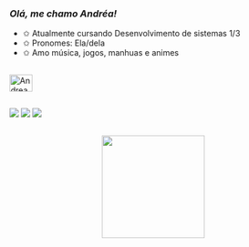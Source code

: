 ### *Olá, me chamo Andréa!*

-  ✩  Atualmente cursando Desenvolvimento de sistemas 1/3
-  ✩  Pronomes: Ela/dela
-  ✩  Amo música, jogos, manhuas e animes
##
<img align="center" alt="Andrea-C" Height="30" width="40" src="https://cdn.jsdelivr.net/gh/devicons/devicon/icons/c/c-line.svg" />

##
<a href="https://www.instagram.com/andyy.__0/#" target="_blank"><img src="https://img.shields.io/badge/-Instagram-%23E4405F?style=for-the-badge&logo=instagram&logoColor=white" target="_blank"></a>
<a href="https://www.tiktok.com/@andy._891/#" target="_blank"><img src="https://img.shields.io/badge/TikTok-000000?style=for-the-badge&logo=tiktok&logoColor=white" target="_blank"></a>
<a href="https://open.spotify.com/user/bc79ertus2d0ykcqtd6t4nrol?si=e9f7fa8f9e3f4a8f/#" target="_blank"><img src="https://img.shields.io/badge/Spotify-1ED760?&style=for-the-badge&logo=spotify&logoColor=white" target="_blank"></a>
##
<div align="center">
<a href="https://github.com/DiabolicxzAndrea">
 <img height="180em" src="https://github-readme-stats.vercel.app/api?username=DiabolicxzAndrea&show_icons=true&theme=dracula&include_all_commits"/>



          
          

